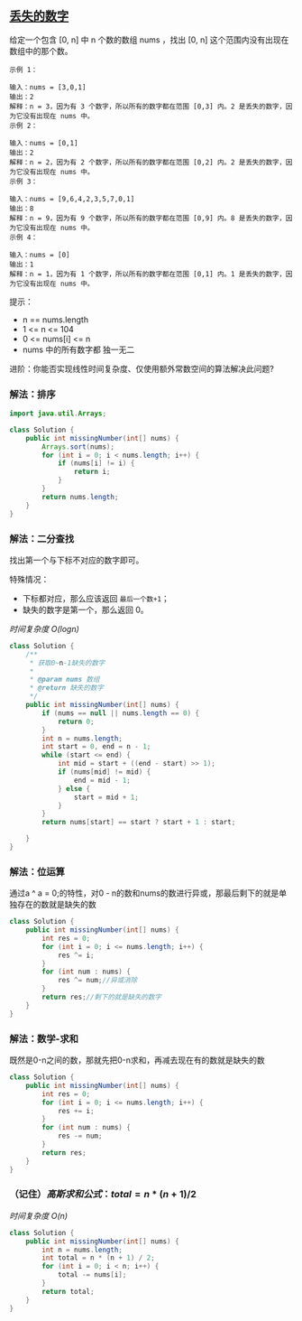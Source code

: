 ## [丢失的数字](https://leetcode.cn/problems/missing-number/description/)

给定一个包含 [0, n] 中 n 个数的数组 nums ，找出 [0, n] 这个范围内没有出现在数组中的那个数。


````
示例 1：

输入：nums = [3,0,1]
输出：2
解释：n = 3，因为有 3 个数字，所以所有的数字都在范围 [0,3] 内。2 是丢失的数字，因为它没有出现在 nums 中。
示例 2：

输入：nums = [0,1]
输出：2
解释：n = 2，因为有 2 个数字，所以所有的数字都在范围 [0,2] 内。2 是丢失的数字，因为它没有出现在 nums 中。
示例 3：

输入：nums = [9,6,4,2,3,5,7,0,1]
输出：8
解释：n = 9，因为有 9 个数字，所以所有的数字都在范围 [0,9] 内。8 是丢失的数字，因为它没有出现在 nums 中。
示例 4：

输入：nums = [0]
输出：1
解释：n = 1，因为有 1 个数字，所以所有的数字都在范围 [0,1] 内。1 是丢失的数字，因为它没有出现在 nums 中。
````

提示：

- n == nums.length
- 1 <= n <= 104
- 0 <= nums[i] <= n
- nums 中的所有数字都 独一无二


进阶：你能否实现线性时间复杂度、仅使用额外常数空间的算法解决此问题?

### 解法：排序

````java
import java.util.Arrays;

class Solution {
    public int missingNumber(int[] nums) {
        Arrays.sort(nums);
        for (int i = 0; i < nums.length; i++) {
            if (nums[i] != i) {
                return i;
            }
        }
        return nums.length;
    }
}
````

### 解法：二分查找

找出第一个与下标不对应的数字即可。

特殊情况：

- 下标都对应，那么应该返回 `最后一个数+1`；
- 缺失的数字是第一个，那么返回 0。

*时间复杂度 $O(log n)$*
```java
class Solution {
    /**
     * 获取0~n-1缺失的数字
     *
     * @param nums 数组
     * @return 缺失的数字
     */
    public int missingNumber(int[] nums) {
        if (nums == null || nums.length == 0) {
            return 0;
        }
        int n = nums.length;
        int start = 0, end = n - 1;
        while (start <= end) {
            int mid = start + ((end - start) >> 1);
            if (nums[mid] != mid) {
                end = mid - 1;
            } else {
                start = mid + 1;
            }
        }
        return nums[start] == start ? start + 1 : start;

    }
}
```

### 解法：位运算
通过a ^ a = 0;的特性，对0 - n的数和nums的数进行异或，那最后剩下的就是单独存在的数就是缺失的数
````java
class Solution {
    public int missingNumber(int[] nums) {
        int res = 0;
        for (int i = 0; i <= nums.length; i++) {
            res ^= i;
        }
        for (int num : nums) {
            res ^= num;//异或消除
        }
        return res;//剩下的就是缺失的数字
    }
}
````

### 解法：数学-求和
既然是0-n之间的数，那就先把0-n求和，再减去现在有的数就是缺失的数
````java
class Solution {
    public int missingNumber(int[] nums) {
        int res = 0;
        for (int i = 0; i <= nums.length; i++) {
            res += i;
        }
        for (int num : nums) {
            res -= num;
        }
        return res;
    }
}
````

### （记住）$高斯求和公式： total = n*(n+1)/2$
*时间复杂度 $O(n)$*
```java
class Solution {
    public int missingNumber(int[] nums) {
        int n = nums.length;
        int total = n * (n + 1) / 2;
        for (int i = 0; i < n; i++) {
            total -= nums[i];
        }
        return total;
    }
}
````